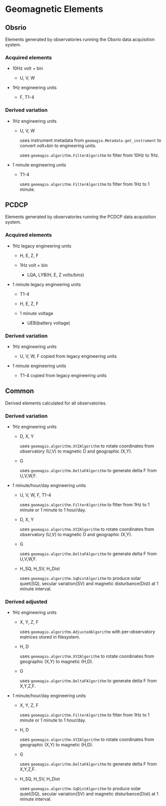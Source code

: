 # Geomagnetic Elements



## Obsrio
Elements generated by observatories running the Obsrio data acquisition system.

### Acquired elements

- 10Hz volt + bin
  - U, V, W

- 1Hz engineering units
  - F, T1-4

### Derived variation

- 1Hz engineering units

  - U, V, W

    uses instrument metadata from `geomagio.Metadata.get_instrument` to convert volt+bin to engineering units.

    uses `geomagio.algorithm.FilterAlgorithm` to filter from 10Hz to 1Hz.

- 1 minute engineering units

  - T1-4

    uses `geomagio.algorithm.FilterAlgorithm` to filter from 1Hz to 1 minute.


## PCDCP
Elements generated by observatories running the PCDCP data acquisition system.

### Acquired elements

- 1Hz legacy engineering units

  - H, E, Z, F

  - 1Hz volt + bin
    - LQA, LYB(H, E, Z volts/bins)

- 1 minute legacy engineering units

  - T1-4
  - H, E, Z, F

  - 1 minute voltage
    - UEB(battery voltage)

### Derived variation

- 1Hz engineering units

  - U, V, W, F copied from legacy engineering units

- 1 minute engineering units

  - T1-4 copied from legacy engineering units


## Common

Derived elements calculated for all observatories.

### Derived variation

- 1Hz engineering units
  - D, X, Y

    uses `geomagio.algorithm.XYZAlgorithm` to rotate coordinates from observatory (U,V) to magnetic D and geographic (X,Y).

  - G

    uses `geomagio.algorithm.DeltaFAlgorithm` to generate delta F from U,V,W,F.

- 1 minute/hour/day engineering units

  - U, V, W, F, T1-4

    uses `geomagio.algorithm.FilterAlgorithm` to filter from 1Hz to 1 minute or 1 minute to 1 hour/day.

  - D, X, Y

    uses `geomagio.algorithm.XYZAlgorithm` to rotate coordinates from observatory (U,V) to magnetic D and geographic (X,Y).

  - G

    uses `geomagio.algorithm.DeltaFAlgorithm` to generate delta F from U,V,W,F.

  - H_SQ, H_SV, H_Dist

    uses `geomagio.algorithm.SqDistAlgorithm` to produce  solar quiet(SQ), secular variation(SV) and
    magnetic disturbance(Dist) at 1 minute interval.

### Derived adjusted

- 1Hz engineering units
  - X, Y, Z, F

    uses `geomagio.algorithm.AdjustedAlgorithm` with per-observatory matrices stored in filesystem.

  - H, D

    uses `geomagio.algorithm.XYZAlgorithm` to rotate coordinates from geographic (X,Y) to magnetic (H,D).

  - G

    uses `geomagio.algorithm.DeltaFAlgorithm` to generate delta F from X,Y,Z,F.

- 1 minute/hour/day engineering units

  - X, Y, Z, F

    uses `geomagio.algorithm.FilterAlgorithm` to filter from 1Hz to 1 minute or 1 minute to 1 hour/day.

  - H, D

    uses `geomagio.algorithm.XYZAlgorithm` to rotate coordinates from geographic (X,Y) to magnetic (H,D).

  - G

    uses `geomagio.algorithm.DeltaFAlgorithm` to generate delta F from X,Y,Z,F.

  - H_SQ, H_SV, H_Dist

    uses `geomagio.algorithm.SqDistAlgorithm` to produce  solar quiet(SQ), secular variation(SV) and
    magnetic disturbance(Dist) at 1 minute interval.